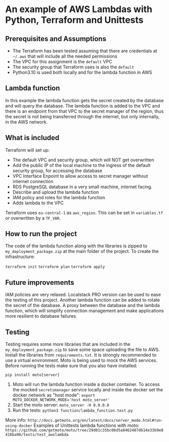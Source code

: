 # An example of AWS Lambdas with Python, Terraform and Unittests

## Prerequisites and Assumptions

- The Terraform has been tested assuming that there are credentials at `~/.aws` that will include all the needed permissions
- The VPC for this assignment is the `default` VPC
- The security group that Terraform uses is also the `default`
- Python3.10 is used both locally and for the lambda function in AWS

## Lambda function

In this example the lambda function gets the secret created by the database and will query the database.
The lambda function is added to the VPC and there is an endpoint from that VPC to the secret manager of the region,
thus the secret is not being transferred through the internet, but only internally, in the AWS network.

## What is included

Terraform will set up:
- The default VPC and security group, which will NOT get overwritten
- Add the public IP of the local machine to the ingress of the default security group, for accessing the database
- VPC Interface Enpoint to allow access to secret manager without internet connection 
- RDS PostgreSQL database in a very small machine, internet facing.
- Describe and upload the lambda function
- IAM policy and roles for the lambda function
- Adds lambda to the VPC

Terraform uses `eu-central-1` as `aws_region`. This can be set in `variables.tf` or overwritten by a `TF_VAR`. 

## How to run the project

The code of the lambda function along with the libraries is zipped to `my_deployment_package.zip` at the main folder of the project.
To create the infrastructure:

`terraform init`
`terraform plan`
`terraform apply`

## Future improvements

IAM policies are very relaxed. Localstack PRO version can be used to ease the testing of this project.
Another lambda function can be added to rotate the secret of the database.
A proxy between the database and the lambda function, which will simplify connection management and make applications more resilient to database failures. 

## Testing

Testing requires some more libraries that are included in the `my_deployment_package.zip` to save some space uploading the file to AWS.
Install the libraries from `requirements.txt`. It is strongly recommended to use a virtual environment.
Moto is being used to mock the AWS services. Before running the tests make sure that you also have installed:

`pip install moto[server]`

1. Moto will run the lambda function inside a docker container. To access the mocked `secretsmanager` service locally and inside the docker set the docker network as "host mode": `export MOTO_DOCKER_NETWORK_MODE='host moto_server'`
2. Start the moto server: `moto_server -H 0.0.0.0`
3. Run the tests: `python3 function/lambda_function.test.py`

More info:
`http://docs.getmoto.org/en/latest/docs/server_mode.html#run-using-docker`
Examples of Unittests lambda functions with moto:
`https://github.com/getmoto/moto/tree/29d01c35bc06d5a8462487d614e33b9e8416ba96/tests/test_awslambda`
